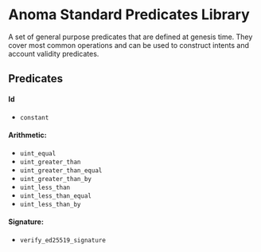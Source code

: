 # Anoma Standard Predicates Library

A set of general purpose predicates that are defined at genesis time. They cover most common operations and can be used to construct intents and account validity predicates.

## Predicates

#### Id
  - `constant`

#### Arithmetic:
  - `uint_equal`
  - `uint_greater_than`
  - `uint_greater_than_equal`
  - `uint_greater_than_by`
  - `uint_less_than`
  - `uint_less_than_equal`
  - `uint_less_than_by`

#### Signature:
  - `verify_ed25519_signature`